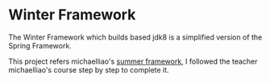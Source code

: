 # Winter Framework

The Winter Framework which builds based jdk8 is a simplified version of the Spring Framework.

This project refers michaelliao's [summer framework](https://github.com/michaelliao/summer-framework), I followed the teacher michaelliao's course step by step to complete it.

